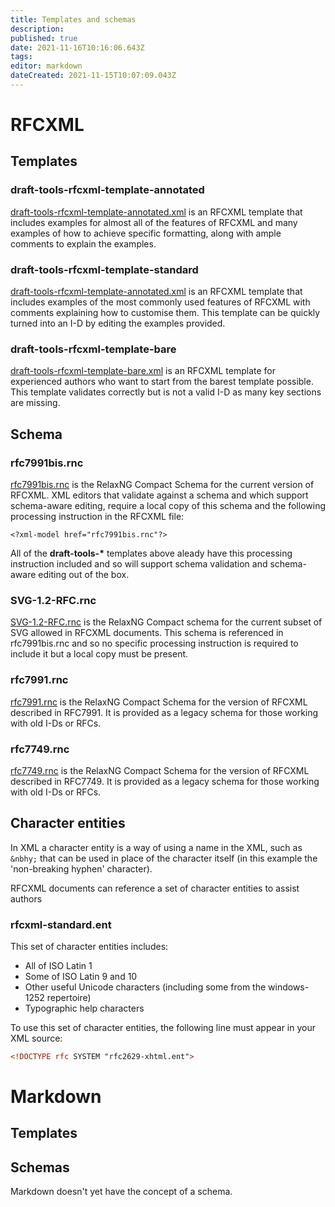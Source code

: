 ```yaml
---
title: Templates and schemas
description: 
published: true
date: 2021-11-16T10:16:06.643Z
tags: 
editor: markdown
dateCreated: 2021-11-15T10:07:09.043Z
---
```


# RFCXML
## Templates
### draft-tools-rfcxml-template-annotated
[draft-tools-rfcxml-template-annotated.xml]() is an RFCXML template that includes examples for almost all of the features of RFCXML and many examples of how to achieve specific formatting, along with ample comments to explain the examples.

### draft-tools-rfcxml-template-standard
[draft-tools-rfcxml-template-annotated.xml]() is an RFCXML template that includes examples of the most commonly used features of RFCXML with comments explaining how to customise them.  This template can be quickly turned into an I-D by editing the examples provided. 

### draft-tools-rfcxml-template-bare
[draft-tools-rfcxml-template-bare.xml]() is an RFCXML template for experienced authors who want to start from the barest template possible. This template validates correctly but is not a valid I-D as many key sections are missing.

## Schema

### rfc7991bis.rnc
[rfc7991bis.rnc]() is the RelaxNG Compact Schema for the current version of RFCXML.  XML editors that validate against a schema and which support schema-aware editing,  require a local copy of this schema and the following processing instruction in the RFCXML file:
```
<?xml-model href="rfc7991bis.rnc"?>
```
All of the **draft-tools-\*** templates above aleady have this processing instruction included and so will support schema validation and schema-aware editing out of the box.

### SVG-1.2-RFC.rnc
[SVG-1.2-RFC.rnc]() is the RelaxNG Compact schema for the current subset of SVG allowed in RFCXML documents.  This schema is referenced in rfc7991bis.rnc and so no specific processing instruction is required to include it but a local copy must be present. 

### rfc7991.rnc
[rfc7991.rnc]() is the RelaxNG Compact Schema for the version of RFCXML described in RFC7991.  It is provided as a legacy schema for those working with old I-Ds or RFCs.

### rfc7749.rnc
[rfc7749.rnc]() is the RelaxNG Compact Schema for the version of RFCXML described in RFC7749.  It is provided as a legacy schema for those working with old I-Ds or RFCs.

## Character entities
In XML a character entity is a way of using a name in the XML, such as `&nbhy;` that can be used in place of the character itself (in this example the 'non-breaking hyphen' character).

RFCXML documents can reference a set of character entities to assist authors
### rfcxml-standard.ent
This set of character entities includes:
* All of ISO Latin 1
* Some of ISO Latin 9 and 10
* Other useful Unicode characters (including some from the windows-1252 repertoire)
* Typographic help characters

To use this set of character entities, the following line must appear in your XML source:

```xml
<!DOCTYPE rfc SYSTEM "rfc2629-xhtml.ent">
```

# Markdown
## Templates

## Schemas
Markdown doesn't yet have the concept of a schema.
